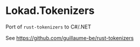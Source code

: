 # Lokad.Tokenizers

Port of `rust-tokenizers` to C#/.NET

See https://github.com/guillaume-be/rust-tokenizers